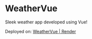 # WeatherVue
Sleek weather app developed using Vue!

Deployed on: [WeatherVue | Render](https://weather-vue.onrender.com)
